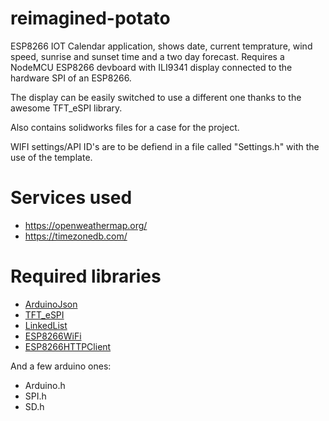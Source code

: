 # reimagined-potato
ESP8266 IOT Calendar application, shows date, current temprature, wind speed, sunrise and sunset time and a two day forecast. Requires a NodeMCU ESP8266 devboard with ILI9341 display connected to the hardware SPI of an ESP8266.

The display can be easily switched to use a different one thanks to the awesome TFT_eSPI library.

Also contains solidworks files for a case for the project.

WIFI settings/API ID's are to be defiend in a file called "Settings.h" with the use of the template.

# Services used
* https://openweathermap.org/
* https://timezonedb.com/

# Required libraries
* [ArduinoJson](https://github.com/bblanchon/ArduinoJson)
* [TFT_eSPI](https://github.com/Bodmer/TFT_eSPI)
* [LinkedList](https://github.com/ivanseidel/LinkedList)
* [ESP8266WiFi](https://github.com/esp8266/Arduino/tree/master/libraries/ESP8266WiFi)
* [ESP8266HTTPClient](https://github.com/esp8266/Arduino/tree/master/libraries/ESP8266HTTPClient)

And a few arduino ones:
* Arduino.h
* SPI.h
* SD.h
